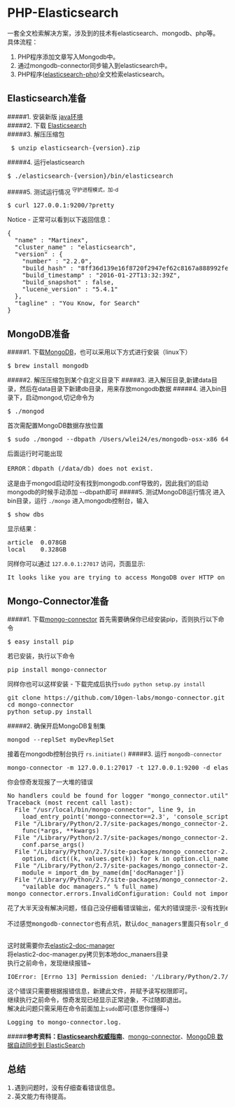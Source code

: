 # PHP-Elasticsearch
一套全文检索解决方案，涉及到的技术有elasticsearch、mongodb、php等。<br/>
具体流程：<br/>
1. PHP程序添加文章写入Mongodb中。<br/>
2. 通过mongodb-connector同步输入到elasticsearch中。<br/>
3. PHP程序([elasticsearch-php](https://github.com/elastic/elasticsearch-php))全文检索elasticsearch。<br/>
## Elasticsearch准备
#####1. 安装新版 <a href="http://www.java.com" target="_blank">java环境</a><br/>
#####2. 下载 <a href="http://www.elasticsearch.org/download" target="_blank">Elasticsearch</a><br/>
#####3. 解压压缩包
<pre> $ unzip elasticsearch-{version}.zip</pre>
#####4. 运行elasticsearch
<pre>$ ./elasticsearch-{version}/bin/elasticsearch</pre>
#####5. 测试运行情况  <sup>守护进程模式，加-d</sup>
<pre>$ curl 127.0.0.1:9200/?pretty</pre>
Notice - 正常可以看到以下返回信息：
<pre>
{
  "name" : "Martinex",
  "cluster_name" : "elasticsearch",
  "version" : {
    "number" : "2.2.0",
    "build_hash" : "8ff36d139e16f8720f2947ef62c8167a888992fe",
    "build_timestamp" : "2016-01-27T13:32:39Z",
    "build_snapshot" : false,
    "lucene_version" : "5.4.1"
  },
  "tagline" : "You Know, for Search"
}
</pre>
## MongoDB准备
#####1. 下载[MongoDB](http://www.mongodb.org/downloads)，也可以采用以下方式进行安装（linux下）
<pre>$ brew install mongodb</pre>
#####2. 解压压缩包到某个自定义目录下
#####3. 进入解压目录,新建data目录，然后在data目录下新建db目录，用来存放mongodb数据
#####4. 进入bin目录下，启动mongod,切记命令为
<pre>$ ./mongod</pre>
首次需配置MongoDB数据存放位置
<pre>$ sudo ./mongod --dbpath /Users/wlei24/es/mongodb-osx-x86_64-3.0.0/data/db/</pre>
后面运行时可能出现
<pre>ERROR：dbpath (/data/db) does not exist.</pre>
这是由于mongod启动时没有找到mongodb.conf导致的，因此我们的启动mongodb的时候手动添加 --dbpath即可
#####5. 测试MongoDB运行情况
进入bin目录，运行 `./mongo` 进入mongodb控制台，输入
<pre>$ show dbs</pre>
显示结果：
<pre>
article  0.078GB
local    0.328GB
</pre>
同样你可以通过 `127.0.0.1:27017` 访问，页面显示:
<pre>It looks like you are trying to access MongoDB over HTTP on the native driver port.</pre>
## Mongo-Connector准备
#####1. 下载[mongo-connector](https://github.com/mongodb-labs/mongo-connector)
首先需要确保你已经安装pip，否则执行以下命令
<pre>$ easy_install pip</pre>
若已安装，执行以下命令
<pre>pip install mongo-connector</pre>
同样你也可以这样安装 - 下载完成后执行`sudo python setup.py install`
<pre>
git clone https://github.com/10gen-labs/mongo-connector.git
cd mongo-connector
python setup.py install
</pre>
#####2. 确保开启MongoDB复制集
<pre>
mongod --replSet myDevReplSet
</pre>
接着在mongodb控制台执行 `rs.initiate()`
#####3. 运行 `mongodb-connector`
<pre>mongo-connector -m 127.0.0.1:27017 -t 127.0.0.1:9200 -d elastic_doc_manager</pre>
你会惊奇发现报了一大堆的错误
<pre>
No handlers could be found for logger "mongo_connector.util"
Traceback (most recent call last):
  File "/usr/local/bin/mongo-connector", line 9, in <module>
    load_entry_point('mongo-connector==2.3', 'console_scripts', 'mongo-connector')()
  File "/Library/Python/2.7/site-packages/mongo_connector-2.3-py2.7.egg/mongo_connector/util.py", line 85, in wrapped
    func(*args, **kwargs)
  File "/Library/Python/2.7/site-packages/mongo_connector-2.3-py2.7.egg/mongo_connector/connector.py", line 1041, in main
    conf.parse_args()
  File "/Library/Python/2.7/site-packages/mongo_connector-2.3-py2.7.egg/mongo_connector/config.py", line 118, in parse_args
    option, dict((k, values.get(k)) for k in option.cli_names))
  File "/Library/Python/2.7/site-packages/mongo_connector-2.3-py2.7.egg/mongo_connector/connector.py", line 824, in apply_doc_managers
    module = import_dm_by_name(dm['docManager'])
  File "/Library/Python/2.7/site-packages/mongo_connector-2.3-py2.7.egg/mongo_connector/connector.py", line 814, in import_dm_by_name
    "vailable doc managers." % full_name)
mongo_connector.errors.InvalidConfiguration: Could not import mongo_connector.doc_managers.elastic_doc_manager. It could be that this doc manager has been moved out of this project and is maintained elsewhere. Make sure that you have the doc manager installed alongside mongo-connector. Check the README for a list of available doc managers.
</pre>
<pre>
花了大半天没有解决问题，怪自己没仔细看错误输出，偌大的错误提示-没有找到elastic_doc_manager<br/>
不过感觉mongodb-connector也有点坑，默认doc_managers里面只有solr_doc_manageir<br/>
</pre>
这时就需要你去[elastic2-doc-manager](https://github.com/mongodb-labs/elastic2-doc-manager)<br/>
将elastic2-doc-manager.py拷贝到本地doc_manaers目录<br/>
执行之前命令，发现继续报错~
<pre>
IOError: [Errno 13] Permission denied: '/Library/Python/2.7/site-packages/mongo_connector-2.3-py2.7.egg/mongo_connector/doc_managers/mongo-connector.log'
</pre>
这个错误只需要根据报错信息，新建此文件，并赋予读写权限即可。<br/>
继续执行之前命令，惊奇发现已经显示正常迹象，不过随即退出。<br/>
解决此问题只需采用在命令前面加上`sudo`即可(意思你懂得~)
<pre>Logging to mongo-connector.log.</pre>

#####<b>参考资料：<a href="https://www.gitbook.com/book/looly/elasticsearch-the-definitive-guide-cn/details" target="_blank">Elasticsearch权威指南</a></b>、[mongo-connector](https://github.com/mongodb-labs/mongo-connector/blob/master/README.rst)、[MongoDB 数据自动同步到 ElasticSearch](https://segmentfault.com/a/1190000003773614)

## 总结
<pre>
1.遇到问题时，没有仔细查看错误信息。
2.英文能力有待提高。
